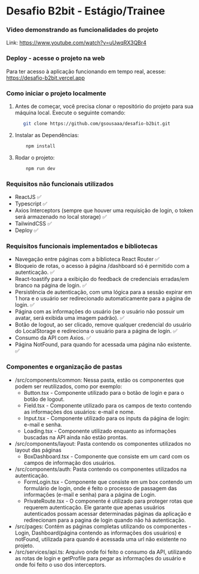 # Desafio B2bit - Estágio/Trainee
### Video demonstrando as funcionalidades do projeto
 Link: https://www.youtube.com/watch?v=uUwqRX3QBr4
### Deploy - acesse o projeto na web
Para ter acesso à aplicação funcionando em tempo real, acesse: https://desafio-b2bit.vercel.app
### Como iniciar o projeto localmente
1. Antes de começar, você precisa clonar o repositório do projeto para sua máquina local. Execute o seguinte comando:
     ```bash
        git clone https://github.com/gsousaaa/desafio-b2bit.git
     ```
2. Instalar as Dependências:
    ```bash
        npm install
     ```
3. Rodar o projeto:
    ```bash
        npm run dev
     ```
### Requisitos não funcionais utilizados
- ReactJS ✅
- Typescript ✅
- Axios Interceptors (sempre que houver uma requisição de login, o token será armazenado no local storage) ✅
- TailwindCSS ✅
- Deploy  ✅
### Requisitos funcionais implementados e bibliotecas
- Navegação entre páginas com a biblioteca React Router ✅
- Bloqueio de rotas, o acesso à página /dashboard só é permitido com a autenticação. ✅
- React-toastify para a exibição do feedback de credenciais erradas/em branco na página de login. ✅
- Persistência de autenticação, com uma lógica para a sessão expirar em 1 hora e o usuário ser redirecionado automaticamente para a página de login. ✅
- Página com as informações do usuário (se o usuário não possuir um avatar, será exibida uma imagem padrão). ✅
- Botão de logout, ao ser clicado, remove qualquer credencial do usuário do LocalStorage e redireciona o usuário para a página de login. ✅
- Consumo da API com Axios. ✅
- Página NotFound, para quando for acessada uma página não existente. ✅

### Componentes e organização de pastas
- /src/components/common: Nessa pasta, estão os componentes que podem ser reutilizados, como por exemplo:
  - Button.tsx - Componente utilizado para o botão de login e para o botão de logout.
  - Field.tsx - Componente utilizado para os campos de texto contendo as informações dos usuários: e-mail e nome.
  - Input.tsx - Componente utilizado para os inputs da página de login: e-mail e senha.
  - Loading.tsx - Componente utilizado enquanto as informações buscadas na API ainda não estão prontas.
- /src/components/layout: Pasta contendo os componentes utilizados no layout das páginas
    - BoxDashboard.tsx - Componente que consiste em um card com os campos de informação dos usuários.
- /src/components/auth: Pasta contendo os componentes utilizados na autenticação.
    - FormLogin.tsx - Componente que consiste em um box contendo um formulário de login, onde é feito o processo de passagem das informações (e-mail e senha) para a página de Login.
    - PrivateRoute.tsx - O componente é utilizado para proteger rotas que requerem autenticação. Ele garante que apenas usuários autenticados possam acessar determinadas páginas da aplicação e redirecionam para a pagina de login quando não há autenticação.
- /src/pages: Contém as páginas completas utilizando os componentes - Login, Dashboard(página contendo as informações dos usuários) e notFound, utilizada para quando é acessada uma url não existente no projeto.
- /src/services/api.ts: Arquivo onde foi feito o consumo da API, utilizando as rotas de login e getProfile para pegar as informações do usuário e onde foi feito o uso dos interceptors.
